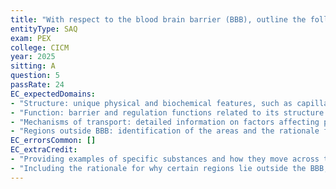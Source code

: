 ```yaml
---
title: "With respect to the blood brain barrier (BBB), outline the following: (a) the structure (15% of marks). (b) its function (25% of marks). (c) the mechanisms by which substances, including drugs move across the BBB and explain how this is determined or regulated (45% of marks). (d) the regions that lie outside the BBB and their purpose (15% of marks)."
entityType: SAQ
exam: PEX
college: CICM
year: 2025
sitting: A
question: 5
passRate: 24
EC_expectedDomains:
- "Structure: unique physical and biochemical features, such as capillary endothelial cells with tight junctions and numerous mitochondria."
- "Function: barrier and regulation functions related to its structure."
- "Mechanisms of transport: detailed information on factors affecting permeability, including transporters and efflux pumps."
- "Regions outside BBB: identification of the areas and the rationale for their lack of a BBB."
EC_errorsCommon: []
EC_extraCredit:
- "Providing examples of specific substances and how they move across the BBB."
- "Including the rationale for why certain regions lie outside the BBB, not just listing the areas."
---
```

